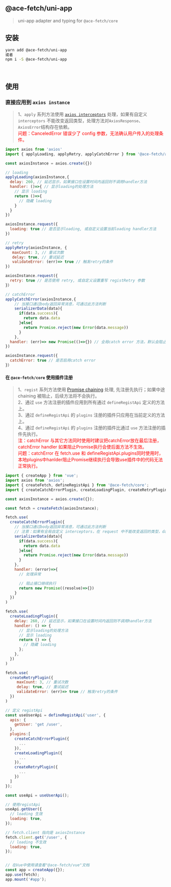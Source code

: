 ## @ace-fetch/uni-app

> uni-app adapter and typing for `@ace-fetch/core`

## 安装

```bash
yarn add @ace-fetch/uni-app
或者
npm i -S @ace-fetch/uni-app
```

<br>

## 使用

### 直接应用到 `axios instance`

> 1、`apply` 系列方法使用 [`axios interceptors`](https://axios-http.com/docs/interceptors) 处理，如果有自定义 `interceptors` 不能改变返回类型，处理方法对`AxiosResponse`、`AxiosError`结构存在依赖。  
> <font color="red">问题：CanceledError 错误少了 config 参数，无法确认用户传入的处理条件。</font>

```javascript
import axios from 'axios'
import { applyLoading, applyRetry, applyCatchError } from '@ace-fetch/axios'

const axiosInstance = axios.create({})

// loading
applyLoading(axiosInstance,{
  delay: 260, // 延迟显示，如果接口在设置时间内返回则不调用handler方法
  handler: ()=>{ // 显示loading的处理方法
    // 显示 loading
    return ()=>{
      // 隐藏 loading
    }
  }
})

axiosInstance.request({
  loading: true // 是否显示loading, 或自定义设置当前loading handler方法
})

// retry
applyRetry(axiosInstance, {
   maxCount: 3, // 重试次数
   delay: true, // 重试延迟
   validateError: (err)=> true // 触发retry的条件
})

axiosInstance.request({
  retry: true // 是否使用 retry, 或自定义设置重写 registRetry 参数
}）

// catchError
applyCatchError(axiosInstance,{
    // 当接口通过body返回异常消息，可通过此方法判断
    serializerData(data){
      if(data.success){
        return data.data
      }else{
        return Promise.reject(new Error(data.message))
      }
    },
  handler: (err)=> new Promise(()=>{}) // 全局catch error 方法，默认会阻止往后执行
})

axiosInstance.request({
  catchError: true // 是否启用catch error
}）

```

#### 在 `@ace-fetch/core` 使用插件注册

> 1、`regist` 系列方法使用 [Promise chaining](https://developer.mozilla.org/en-US/docs/Web/JavaScript/Guide/Using_promises#chaining) 处理, 先注册先执行；如果中途chaining 被阻止，后续方法将不会执行。    
> 2、通过 `use` 方法注册的插件应用到所有通过 `defineRegistApi` 定义的方法上。  
> 3、通过 `defineRegistApi` 的 `plugins` 注册的插件只应用在当前定义的方法上。  
> 4、通过 `defineRegistApi` 的 `plugins` 注册的插件比通过 `use` 方法注册的插件先执行。  
> <font color="red">注：catchError 与其它方法同时使用时建议把catchError放在最后注册，catchError handler 如果阻止Promise执行会使后面方法不生效。</font>  
> <font color="red">问题：catchError 在 fetch.use 和 defineRegistApi.plugins同时使用时，本地plugins中hanlder阻止Promise继续执行会导致use插件中的代码无法正常执行。</font>

```javascript
import { createApp } from 'vue';
import axios from 'axios';
import { createFetch, defineRegistApi } from '@ace-fetch/core';
import { createCatchErrorPlugin, createLoadingPlugin, createRetryPlugin } from '@ace-fetch/axios';

const axiosInstance = axios.create({});

const fetch = createFetch(axiosInstance);

fetch.use(
  createCatchErrorPlugin({
    // 当接口通过body返回异常消息，可通过此方法判断
    // 注意：如果有全局自定义 interceptors，在 request 中不能改变返回的类型，data 参数为 AxiosResponse data 参数
    serializerData(data){
      if(data.success){
        return data.data
      }else{
        return Promise.reject(new Error(data.message))
      }
    },
    handler: (error)=>{
      // 处理异常

      // 阻止接口继续执行
      return new Promise((resolve)=>{})
    }
  })
)

fetch.use(
  createLoadingPlugin({
    delay: 260, // 延迟显示，如果接口在设置时间内返回则不调用handler方法
    handler: () => {
      // 显示loading的处理方法
      // 显示 loading
      return () => {
        // 隐藏 loading
      };
    },
  })
)

fetch.use(
  createRetryPlugin({
     maxCount: 3, // 重试次数
     delay: true, // 重试延迟
     validateError: (err)=> true // 触发retry的条件
  })
)

// 定义 registApi
const useUserApi = defineRegistApi('user', {
  apis: {
    getUser: 'get /user',
  },
  plugins:[
    createCatchErrorPlugin({
      ...
    }),
    createLoadingPlugin({
      ...
    }),
    createRetryPlugin({
      ...
    })
  ]
});

const useApi = useUserApi();

// 使用registApi
useApi.getUser({
  // loading 生效
  loading: true,
});

// fetch.client 指向是 axiosInstance
fetch.client.get('/user', {
  // loading 不生效
  loading: true,
});


// 在Vue中使用请查看"@ace-fetch/vue"文档
const app = createApp({});
app.use(fetch);
app.mount('#app');
```
